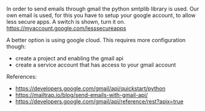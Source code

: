 In order to send emails through gmail the python smtplib library is used.
Our own email is used, for this you have to setup your google account, to allow less secure apps.
A switch is shown, turn it on.
https://myaccount.google.com/lesssecureapps

A better option is using google cloud.
This requires more configuration though:
- create a project and enabling the gmail api
- create a service account that has access to your gmail account

References:
  - https://developers.google.com/gmail/api/quickstart/python
  - https://mailtrap.io/blog/send-emails-with-gmail-api/  
  - https://developers.google.com/gmail/api/reference/rest?apix=true
  
